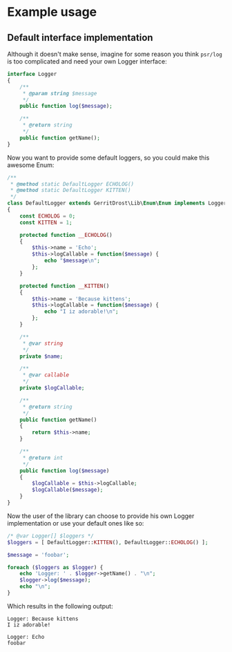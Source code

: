 # Example usage

## Default interface implementation
Although it doesn't make sense, imagine for some reason you think `psr/log` is too complicated and need your own Logger interface:
```php
interface Logger
{
    /**
     * @param string $message
     */
    public function log($message);

    /**
     * @return string
     */
    public function getName();
}
```

Now you want to provide some default loggers, so you could make this awesome Enum:
```php
/**
 * @method static DefaultLogger ECHOLOG()
 * @method static DefaultLogger KITTEN()
 */
class DefaultLogger extends GerritDrost\Lib\Enum\Enum implements Logger
{
    const ECHOLOG = 0;
    const KITTEN = 1;

    protected function __ECHOLOG()
    {
        $this->name = 'Echo';
        $this->logCallable = function($message) {
            echo "$message\n";
        };
    }

    protected function __KITTEN()
    {
        $this->name = 'Because kittens';
        $this->logCallable = function($message) {
            echo "I iz adorable!\n";
        };
    }

    /**
     * @var string
     */
    private $name;

    /**
     * @var callable
     */
    private $logCallable;

    /**
     * @return string
     */
    public function getName()
    {
        return $this->name;
    }

    /**
     * @return int
     */
    public function log($message)
    {
        $logCallable = $this->logCallable;
        $logCallable($message);
    }
}
```

Now the user of the library can choose to provide his own Logger implementation or use your default ones like so:
```php
/* @var Logger[] $loggers */
$loggers = [ DefaultLogger::KITTEN(), DefaultLogger::ECHOLOG() ];

$message = 'foobar';

foreach ($loggers as $logger) {
    echo 'Logger: ' . $logger->getName() . "\n";
    $logger->log($message);
    echo "\n";
}
```
Which results in the following output:
```
Logger: Because kittens
I iz adorable!

Logger: Echo
foobar

```
